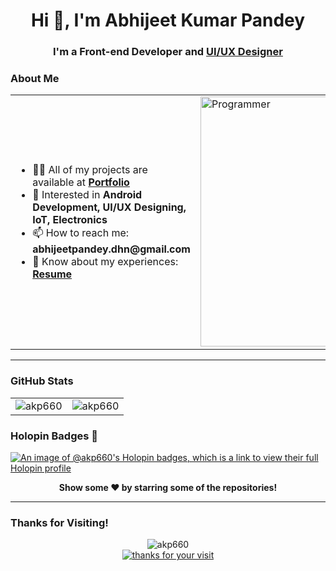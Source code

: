 <h1 align="center">Hi 👋, I'm Abhijeet Kumar Pandey</h1>
<h3 align="center">I'm a Front-end Developer and <a href="https://www.behance.net/abhijeetpandey6" target="_blank">UI/UX Designer</a></h3>


### About Me
<table>
  <tr>
    <td>
      <ul>
        <li>👨‍💻 All of my projects are available at <a href="https://akp660.github.io/My-Portfolio/"><strong>Portfolio</strong></a></li>
        <li>💬 Interested in <strong>Android Development, UI/UX Designing, IoT, Electronics</strong></li>
        <li>📫 How to reach me: <strong>abhijeetpandey.dhn@gmail.com</strong></li>
        <li>📄 Know about my experiences: <a href="https://docs.google.com/document/d/1sYqFOaLTYOZ8dxc_na6m-t_vMgHs-4CY-STAJYqzgXo/edit?usp=sharing"><strong>Resume</strong></a></li>
      </ul>
    </td>
    <td>
      <img src="https://cdn.dribbble.com/users/1162077/screenshots/3848914/programmer.gif" alt="Programmer" width="400">
    </td>
  </tr>
</table>


<!--
### Languages and Tools
<p align="center">
    <a href="https://developer.android.com" target="_blank">
        <img src="https://raw.githubusercontent.com/devicons/devicon/master/icons/android/android-original-wordmark.svg" alt="Android" width="40" height="40">
    </a>
    <a href="https://www.arduino.cc/" target="_blank">
        <img src="https://cdn.worldvectorlogo.com/logos/arduino-1.svg" alt="Arduino" width="40" height="40">
    </a>
    <a href="https://www.cprogramming.com/" target="_blank">
        <img src="https://raw.githubusercontent.com/devicons/devicon/master/icons/c/c-original.svg" alt="C" width="40" height="40">
    </a>
    <a href="https://www.w3schools.com/cpp/" target="_blank">
        <img src="https://raw.githubusercontent.com/devicons/devicon/master/icons/cplusplus/cplusplus-original.svg" alt="C++" width="40" height="40">
    </a>
    <a href="https://dart.dev" target="_blank">
        <img src="https://www.vectorlogo.zone/logos/dartlang/dartlang-icon.svg" alt="Dart" width="40" height="40">
    </a>
    <a href="https://www.figma.com/" target="_blank">
        <img src="https://www.vectorlogo.zone/logos/figma/figma-icon.svg" alt="Figma" width="40" height="40">
    </a>
    <a href="https://firebase.google.com/" target="_blank">
        <img src="https://www.vectorlogo.zone/logos/firebase/firebase-icon.svg" alt="Firebase" width="40" height="40">
    </a>
    <a href="https://flutter.dev" target="_blank">
        <img src="https://www.vectorlogo.zone/logos/flutterio/flutterio-icon.svg" alt="Flutter" width="40" height="40">
    </a>
    <a href="https://git-scm.com/" target="_blank">
        <img src="https://www.vectorlogo.zone/logos/git-scm/git-scm-icon.svg" alt="Git" width="40" height="40">
    </a>
    <a href="https://www.java.com" target="_blank">
        <img src="https://raw.githubusercontent.com/devicons/devicon/master/icons/java/java-original.svg" alt="Java" width="40" height="40">
    </a>
    <a href="https://kotlinlang.org" target="_blank">
        <img src="https://www.vectorlogo.zone/logos/kotlinlang/kotlinlang-icon.svg" alt="Kotlin" width="40" height="40">
    </a>
    <a href="https://www.python.org" target="_blank">
        <img src="https://raw.githubusercontent.com/devicons/devicon/master/icons/python/python-original.svg" alt="Python" width="40" height="40">
    </a>
    <a href="https://postman.com" target="_blank">
        <img src="https://www.vectorlogo.zone/logos/getpostman/getpostman-icon.svg" alt="Postman" width="40" height="40">
    </a>
    <a href="https://www.adobe.com/products/xd.html" target="_blank">
        <img src="https://cdn.worldvectorlogo.com/logos/adobe-xd.svg" alt="Adobe XD" width="40" height="40">
    </a>
    <a href="https://www.adobe.com/in/products/illustrator.html" target="_blank">
        <img src="https://www.vectorlogo.zone/logos/adobe_illustrator/adobe_illustrator-icon.svg" alt="Illustrator" width="40" height="40">
    </a>
</p>
-->
---

### GitHub Stats
<table align="center">
  <tr>
    <td>
      <img src="https://github-readme-stats.vercel.app/api?username=akp660&show_icons=true&locale=en" alt="akp660" />
    </td>
    <td>
      <img src="https://github-readme-stats.vercel.app/api/top-langs?username=akp660&show_icons=true&locale=en&layout=compact" alt="akp660" />
    </td>
  </tr>
</table>

### Holopin Badges 👀
[![An image of @akp660's Holopin badges, which is a link to view their full Holopin profile](https://holopin.me/akp660)](https://holopin.io/@akp660)

<div align="center">
    <strong>Show some ❤️ by starring some of the repositories!</strong>
</div>

---

### Thanks for Visiting!
<div align="center">
    <img src="https://komarev.com/ghpvc/?username=akp660&label=Profile%20views&color=0e75b6&style=flat" alt="akp660" />
</div>
<div align="center">
    <a href="https://git.io/typing-svg">
        <img alt="thanks for your visit" src="https://readme-typing-svg.herokuapp.com?font=Roboto+Slab&color=%237E3ACE&size=24&center=true&vCenter=true&width=300&lines=Thanks+for+your+visit!">
    </a>
</div>


